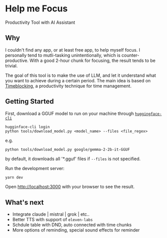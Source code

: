 # Help me Focus

Productivity Tool with AI Assistant

## Why

I couldn't find any app, or at least free app, to help myself focus. I personally tend to mutli-tasking unintentionally, which is counter-productive. 
With a good 2-hour chunk for focusing, the result tends to be trivial.

The goal of this tool is to make the use of LLM, and let it understand what you want to achieve during a certain period. The main idea is based on 
[Timeblocking](https://en.wikipedia.org/wiki/Timeblocking), a productivity technique for time management.


## Getting Started

First, download a GGUF model to run on your machine through [`huggingface-cli`](https://huggingface.co/docs/huggingface_hub/en/guides/cli)

```
hugginface-cli login
python tools/download_model.py <model_name> --files <file_regex>
```

e.g.

```
python tools/download_model.py google/gemma-2-2b-it-GGUF
```

by default, it downloads all '*.gguf' files if `--files` is not specified.

Run the development server:

```bash
yarn dev
```

Open [http://localhost:3000](http://localhost:3000) with your browser to see the result.


## What's next

- Integrate claude | mistral | grok | etc..
- Better TTS with support of `eleven-labs`
- Schdule table with DND, auto connected with time chunks
- More options of reminding, special sound effects for reminder
